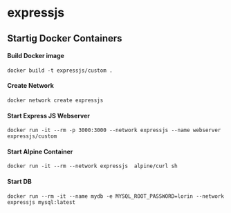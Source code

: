 # expressjs

## Startig Docker Containers

#### Build Docker image
``` docker build -t expressjs/custom . ```

#### Create Network
```docker network create expressjs```

#### Start Express JS Webserver
```docker run -it --rm -p 3000:3000 --network expressjs --name webserver  expressjs/custom```

#### Start Alpine Container
```docker run -it --rm --network expressjs  alpine/curl sh```

#### Start DB
```docker run --rm -it --name mydb -e MYSQL_ROOT_PASSWORD=lorin --network expressjs mysql:latest```

